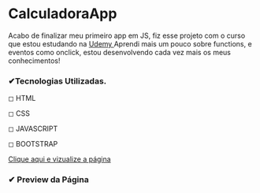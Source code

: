 # CalculadoraApp

<p> Acabo de finalizar meu primeiro app em JS, fiz esse projeto com o curso que estou estudando na <a href="https://www.udemy.com/course/web-completo/">Udemy </a>
  Aprendi mais um pouco sobre functions,  e eventos como onclick, estou desenvolvendo cada vez mais os meus conhecimentos!
  
  <h3>✔Tecnologias Utilizadas.</h3>
  <p> ◻ HTML
  <p> ◻ CSS
   <p> ◻ JAVASCRIPT
     <p> ◻ BOOTSTRAP


<a href="https://brunokarbow.github.io/CalculadoraApp/">Clique aqui e vizualize a página<a/>

  <h3>✔ Preview da Página </h3>
  
  

